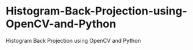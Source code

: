 # Histogram-Back-Projection-using-OpenCV-and-Python
Histogram Back Projection using OpenCV and Python
